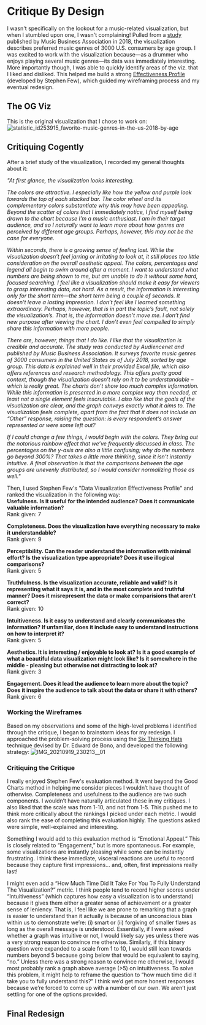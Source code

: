 # Critique By Design

I wasn't specifically on the lookout for a music-related visualization, but when I stumbled upon one, I wasn't complaining! 
Pulled from a [study](https://www.statista.com/statistics/253915/favorite-music-genres-in-the-us/) published by Music Business Association in 2018, the visualization describes preferred music genres of 3000 U.S. consumers by age group. I was excited to work with the visualization because—as a drummer who enjoys playing several music genres—its data was immediately interesting. More importantly though, I was able to quickly identify areas of the viz. that I liked and disliked. This helped me build a strong [Effectiveness Profile](http://www.perceptualedge.com/articles/visual_business_intelligence/data_visualization_effectiveness_profile.pdf) (developed by Stephen Few), which guided my wireframing process and my eventual redesign.

## The OG Viz
This is the original visualization that I chose to work on:
![statistic_id253915_favorite-music-genres-in-the-us-2018-by-age](https://user-images.githubusercontent.com/78868693/133943355-526144bd-5a7e-4e79-9416-c50580bc6328.png)

## Critiquing Cogently
After a brief study of the visualization, I recorded my general thoughts about it: 

*"At first glance, the visualization looks interesting.*

*The colors are attractive. I especially like how the yellow and purple look towards the top of each stacked bar. The color wheel and its complementary colors substantiate why this may have been appealing. Beyond the scatter of colors that I immediately notice, I find myself being drawn to the chart because I’m a music enthusiast. I am in their target audience, and so I naturally want to learn more about how genres are perceived by different age groups. Perhaps, however, this may not be the case for everyone.* 

*Within seconds, there is a growing sense of feeling lost. While the visualization doesn’t feel jarring or irritating to look at, it still places too little consideration on the overall aesthetic appeal. The colors, percentages and legend all begin to swim around after a moment. I want to understand what numbers are being shown to me, but am unable to do it without some hard, focused searching. I feel like a visualization should make it easy for viewers to grasp interesting data, not hard. As a result, the information is interesting only for the short term—the short term being a couple of seconds. It doesn’t leave a lasting impression. I don’t feel like I learned something extraordinary. Perhaps, however, that is in part the topic’s fault, not solely the visualization’s. That is, the information doesn’t move me. I don’t find new purpose after viewing the chart. I don’t even feel compelled to simply share this information with more people.* 

*There are, however, things that I do like. I like that the visualization is credible and accurate. The study was conducted by Audiencenet and published by Music Business Association. It surveys favorite music genres of 3000 consumers in the United States as of July 2018, sorted by age group. This data is explained well in their provided Excel file, which also offers references and research methodology. This offers pretty good context, though the visualization doesn’t rely on it to be understandable – which is really great. The charts don’t show too much complex information. While this information is presented in a more complex way than needed, at least not a single element feels inscrutable. I also like that the goals of the visualization are clear, and the graph conveys exactly what it aims to. The visualization feels complete, apart from the fact that it does not include an “Other” response, raising the question: is every respondent’s answer represented or were some left out?* 

*If I could change a few things, I would begin with the colors. They bring out the notorious rainbow effect that we’ve frequently discussed in class. The percentages on the y-axis are also a little confusing; why do the numbers go beyond 300%? That takes a little more thinking, since it isn’t instantly intuitive. A final observation is that the comparisons between the age groups are unevenly distributed, so I would consider normalizing those as well."*

Then, I used Stephen Few's "Data Visualization Effectiveness Profile" and ranked the visualization in the following way:
<br>**Usefulness.  Is it useful for the intended audience?  Does it communicate valuable information?**
<br>Rank given: 7

**Completeness.  Does the visualization have everything necessary to make it understandable?**
<br>Rank given: 9

**Perceptibility.  Can the reader understand the information with minimal effort? Is the visualization type appropriate?  Does it use illogical comparisons?**
<br>Rank given: 5

**Truthfulness.  Is the visualization accurate, reliable and valid?  Is it representing what it says it is, and in the most complete and truthful manner? Does it misrepresent the data or make comparisions that aren't correct?**
<br>Rank given: 10

**Intuitiveness.  Is it easy to understand and clearly communicates the information?  If unfamiliar, does it include easy to understand instructions on how to interpret it?**
<br>Rank given: 5

**Aesthetics.  It is interesting / enjoyable to look at?  Is it a good example of what a beautiful data visualization might look like?  Is it somewhere in the middle - pleasing but otherwise not distracting to look at?**
<br>Rank given: 3

**Engagement.  Does it lead the audience to learn more about the topic?  Does it inspire the audience to talk about the data or share it with others?**
<br>Rank given: 6

### Working the Wireframes
Based on my observations and some of the high-level problems I identified through the critique, I began to brainstorm ideas for my redesign. I approached the problem-solving process using the [Six Thinking Hats](https://www.debonogroup.com/services/core-programs/six-thinking-hats/) technique devised by Dr. Edward de Bono, and developed the following strategy:
![IMG_20210919_230213__01](https://user-images.githubusercontent.com/78868693/133953538-559273be-ced2-4c8f-a9d7-8e3fa63aecf0.jpg)

### Critiquing the Critique
I really enjoyed Stephen Few's evaluation method. It went beyond the Good Charts method in helping me consider pieces I wouldn’t have thought of otherwise. Completeness and usefulness to the audience are two such components. I wouldn’t have naturally articulated these in my critiques. I also liked that the scale was  from 1-10, and not from 1-5. This pushed me to think more critically about the rankings I picked under each metric. I would also rank the ease of completing this evaluation highly. The questions asked were simple, well-explained and interesting. 

Something I would add to this evaluation method is “Emotional Appeal.” This is closely related to “Engagement,” but is more spontaneous. For example, some visualizations are instantly pleasing while some can be instantly frustrating. I think these immediate, visceral reactions are useful to record because they capture first impressions… and, often, first impressions really last! 

I might even add a “How Much Time Did It Take For You To Fully Understand The Visualization?” metric. I think people tend to record higher scores under “Intuitiveness” (which captures how easy a visualization is to understand) because it gives them either a greater sense of achievement or a greater sense of leniency. That is, I feel like we are prone to remarking that a graph is easier to understand than it actually is because of an unconscious bias within us to demonstrate we’re:
(i) smart or 
(ii) forgiving of smaller flaws as long as the overall message is understood. 
Essentially, if I were asked whether a graph was intuitive or not, I would likely say yes unless there was a very strong reason to convince me otherwise. Similarly, if this binary question were expanded to a scale from 1 to 10, I would still lean towards numbers beyond 5 because going below that would be equivalent to saying, “no.” Unless there was a strong reason to convince me otherwise, I would most probably rank a graph above average (>5) on intuitiveness. 
To solve this problem, it might help to reframe the question to “how much time did it take you to fully understand this?” I think we’d get more honest responses because we’re forced to come up with a number of our own. We aren’t just settling for one of the options provided.

## Final Redesign
<div class="flourish-embed flourish-chart" data-src="visualisation/7297647"><script src="https://public.flourish.studio/resources/embed.js"></script></div>
